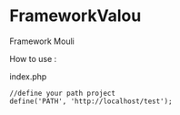 # FrameworkValou
Framework Mouli

How to use :

index.php
```
//define your path project
define('PATH', 'http://localhost/test');
```
